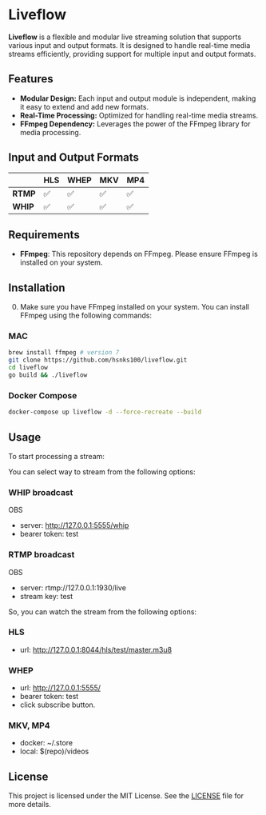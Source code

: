 # Liveflow

**Liveflow** is a flexible and modular live streaming solution that supports various input and output formats. It is designed to handle real-time media streams efficiently, providing support for multiple input and output formats.

## Features

- **Modular Design:** Each input and output module is independent, making it easy to extend and add new formats.
- **Real-Time Processing:** Optimized for handling real-time media streams.
- **FFmpeg Dependency:** Leverages the power of the FFmpeg library for media processing.

## Input and Output Formats

|            | **HLS** | **WHEP** | **MKV** | **MP4** |
|------------|---------|----------|---------|---------|
| **RTMP**   |    ✅    |    ✅    |    ✅    |    ✅    |
| **WHIP**   |    ✅    |    ✅    |    ✅    |    ✅    |



## Requirements

- **FFmpeg**: This repository depends on FFmpeg. Please ensure FFmpeg is installed on your system.

## Installation

0. Make sure you have FFmpeg installed on your system. You can install FFmpeg using the following commands:

### MAC
```bash
brew install ffmpeg # version 7
git clone https://github.com/hsnks100/liveflow.git
cd liveflow
go build && ./liveflow 
```
### Docker Compose
```bash
docker-compose up liveflow -d --force-recreate --build
```

## Usage

To start processing a stream:

You can select way to stream from the following options:

### WHIP broadcast
OBS 
- server: http://127.0.0.1:5555/whip
- bearer token: test

### RTMP broadcast
OBS
- server: rtmp://127.0.0.1:1930/live
- stream key: test

So, you can watch the stream from the following options:
### HLS 
- url: http://127.0.0.1:8044/hls/test/master.m3u8

### WHEP
- url: http://127.0.0.1:5555/ 
- bearer token: test
- click subscribe button.

### MKV, MP4
- docker: ~/.store
- local: $(repo)/videos

## License

This project is licensed under the MIT License. See the [LICENSE](LICENSE) file for more details.
